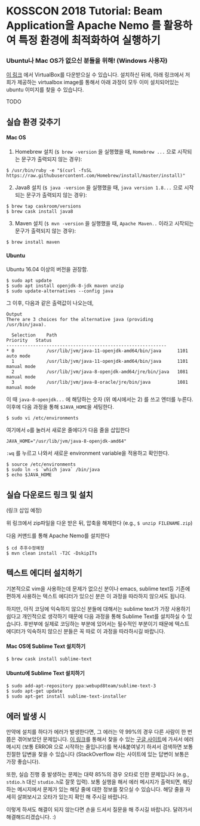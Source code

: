# KOSSCON 2018 Tutorial: Beam Application을 Apache Nemo 를 활용하여 특정 환경에 최적화하여 실행하기

### Ubuntu나 Mac OS가 없으신 분들을 위해! (Windows 사용자)

[이 링크](https://download.virtualbox.org/virtualbox/5.2.22/VirtualBox-5.2.22-126460-Win.exe) 에서 VirtualBox를 다운받으실 수 있습니다. 설치하신 뒤에, 아래 링크에서 저희가 제공하는 virtualbox image를 통해서 아래 과정이 모두 이미 설치되어있는 ubuntu 이미지를 찾을 수 있습니다.

TODO

## 실습 환경 갖추기

#### Mac OS

1. Homebrew 설치 (`$ brew -version` 을 실행했을 때, `Homebrew ...` 으로 시작되는 문구가 출력되지 않는 경우):
```
$ /usr/bin/ruby -e "$(curl -fsSL https://raw.githubusercontent.com/Homebrew/install/master/install)"
```

2. Java8 설치 (`$ java -version` 을 실행했을 때, `java version 1.8...` 으로 시작되는 문구가 출력되지 않는 경우):
```
$ brew tap caskroom/versions
$ brew cask install java8
```

3. Maven 설치 (`$ mvn -version` 을 실행했을 때, `Apache Maven..` 이라고 시작되는 문구가 출력되지 않는 경우):
```
$ brew install maven
```


#### Ubuntu

Ubuntu 16.04 이상의 버전을 권장함.

```
$ sudo apt update
$ sudo apt install openjdk-8-jdk maven unzip
$ sudo update-alternatives --config java
```

그 이후, 다음과 같은 출력값이 나오는데,

```
Output
There are 3 choices for the alternative java (providing /usr/bin/java).

  Selection    Path                                            Priority   Status
------------------------------------------------------------
* 0            /usr/lib/jvm/java-11-openjdk-amd64/bin/java      1101      auto mode
  1            /usr/lib/jvm/java-11-openjdk-amd64/bin/java      1101      manual mode
  2            /usr/lib/jvm/java-8-openjdk-amd64/jre/bin/java   1081      manual mode
  3            /usr/lib/jvm/java-8-oracle/jre/bin/java          1081      manual mode
```

이 때 `java-8-openjdk...` 에 해당하는 숫자 (위 예시에서는 2) 를 쓰고 엔터를 누른다.
이후에 다음 과정을 통해 `$JAVA_HOME`을 세팅한다.

```
$ sudo vi /etc/environments
```

여기에서 `o`를 눌러서 새로운 줄에다가 다음 줄을 삽입한다

```
JAVA_HOME="/usr/lib/jvm/java-8-openjdk-amd64"
```

`:wq` 를 누르고 나와서 새로운 environment variable을 적용하고 확인한다.

```
$ source /etc/environments
$ sudo ln -s `which java` /bin/java
$ echo $JAVA_HOME
```

## 실습 다운로드 링크 및 설치

(링크 삽입 예정)

위 링크에서 zip파일을 다운 받은 뒤, 압축을 해제한다 (e.g., `$ unzip FILENAME.zip`)

다음 커맨드를 통해 Apache Nemo를 설치한다

```
$ cd 추후수정예정
$ mvn clean install -T2C -DskipITs
```

## 텍스트 에디터 설치하기

기본적으로 vim을 사용하는데 문제가 없으신 분이나 emacs, sublime text등 기존에 편하게 사용하는 텍스트 에디터가 있으신 분은 이 과정을 따라하지 않으셔도 됩니다.

하지만, 아직 코딩에 익숙하지 않으신 분들에 대해서는 sublime text가 가장 사용하기 쉽다고 개인적으로 생각하기 때문에 다음 과정을 통해 Sublime Text를 설치하실 수 있습니다. 후반부에 실제로 코딩하는 부분에 있어서는 필수적인 부분이기 때문에 텍스트 에디터가 익숙하지 않으신 분들은 꼭 따로 이 과정을 따라하시길 바랍니다.

#### Mac OS에 Sublime Text 설치하기

```
$ brew cask install sublime-text
```

#### Ubuntu에 Sublime Text 설치하기

```
$ sudo add-apt-repository ppa:webupd8team/sublime-text-3
$ sudo apt-get update
$ sudo apt-get install sublime-text-installer
```

## 에러 발생 시

만약에 설치를 하다가 에러가 발생한다면, 그 에러는 약 99%의 경우 다른 사람이 한 번쯤은 겪어보았던 문제입니다. [이 링크](https://www.google.com)를 통해서 찾을 수 있는 [구글 사이트](https://www.google.com)에 가셔서 에러 메시지 (보통 ERROR 으로 시작하는 줄입니다)를 복사&붙여넣기 하셔서 검색하면 보통 친절한 답변을 찾을 수 있습니다 (StackOverflow 라는 사이트에 있는 답변이 보통은 가장 좋습니다).

또한, 실습 진행 중 발생하는 문제는 대략 85%의 경우 오타로 인한 문제입니다 (e.g., `stdio.h` 대신 `studio.h`로 잘못 입력). 보통 실행을 해서 에러 메시지가 출력되면, 해당하는 메시지에서 문제가 있는 해당 줄에 대한 정보를 찾으실 수 있습니다. 해당 줄을 자세히 살펴보시고 오타가 있는지 확인 해 주시길 바랍니다.

이렇게 하셔도 해결이 되지 않는다면 손을 드셔서 질문을 해 주시길 바랍니다. 달려가서 해결해드리겠습니다. :)

